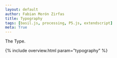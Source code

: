 ```yaml
---  
layout: default
author: Fabian Morón Zirfas
title: Typography
tags: [basil.js, processing, P5.js, extendscript]
meta: True
---  
```


The Type.

{% include overview.html param="typography" %}